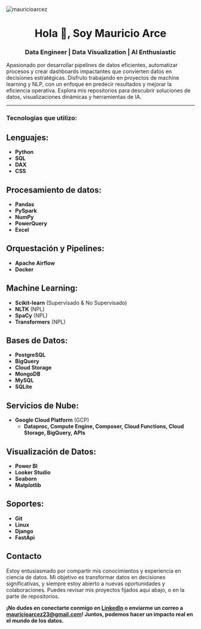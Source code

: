 <p align="left"> <img src="https://komarev.com/ghpvc/?username=mauricioarcez&label=Profile%20views&color=0e75b6&style=flat" alt="mauricioarcez" /> </p>
<h1 align="center">Hola 👋, Soy Mauricio Arce</h1>

<h3 align="center">Data Engineer | Data Visualization | AI Enthusiastic</h3>
Apasionado por desarrollar pipelines de datos eficientes, automatizar procesos y crear dashboards impactantes que convierten datos en decisiones estratégicas. Disfruto trabajando en proyectos de machine learning y NLP, con un enfoque en predecir resultados y mejorar la eficiencia operativa. Explora mis repositorios para descubrir soluciones de datos, visualizaciones dinámicas y herramientas de IA.
 
---

<h3 align="left">Tecnologias que utilizo:</h3>

## Lenguajes:
- **Python**
- **SQL**
- **DAX**
- **CSS** 

## Procesamiento de datos:
- **Pandas**
- **PySpark**
- **NumPy**
- **PowerQuery**
- **Excel**

## Orquestación y Pipelines:
- **Apache Airflow**
- **Docker**

## Machine Learning:
- **Scikit-learn** (Supervisado & No Supervisado)
- **NLTK** (NPL)
- **SpaCy** (NPL)
- **Transformers** (NPL)

## Bases de Datos:
- **PostgreSQL**
- **BigQuery**
- **Cloud Storage**
- **MongoDB**
- **MySQL**
- **SQLite**

## Servicios de Nube:
- **Google Cloud Platform** (GCP)
  - **Dataproc, Compute Engine, Composer, Cloud Functions, Cloud Storage, BigQuery, APIs**

## Visualización de Datos:
- **Power BI**
- **Looker Studio**
- **Seaborn**
- **Matplotlib**

## Soportes:
- **Git**
- **Linux**
- **Django**
- **FastApi**

## Contacto

Estoy entusiasmado por compartir mis conocimientos y experiencia en ciencia de datos. Mi objetivo es transformar datos en decisiones significativas, y siempre estoy abierto a nuevas oportunidades y colaboraciones. Puedes revisar mis proyectos fijados aqui abajo, o en la parte de repositorios.

**¡No dudes en conectarte conmigo en [LinkedIn](https://www.linkedin.com/in/mauricioarcez/) o enviarme un correo a [mauricioarcez23@gmail.com](mailto:mauricioarcez23@gmail.com)! Juntos, podemos hacer un impacto real en el mundo de los datos.**


